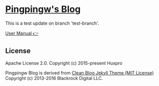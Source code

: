 [Pingpingw's Blog](https://pingpingw.me)
================================

This is a test update on branch 'test-branch'.




[User Manual 👉](_doc/Manual.md)

License
-------

Apache License 2.0.
Copyright (c) 2015-present Huxpro

Pingpingw Blog is derived from [Clean Blog Jekyll Theme (MIT License)](https://github.com/BlackrockDigital/startbootstrap-clean-blog-jekyll/)
Copyright (c) 2013-2016 Blackrock Digital LLC.
